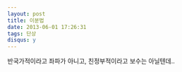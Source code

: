 ```yaml
---
layout: post
title: 이분법
date: 2013-06-01 17:26:31
tags: 단상
disqus: y
---
```


반국가적이라고 좌파가 아니고, 친정부적이라고 보수는 아닐텐데..